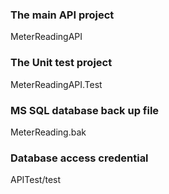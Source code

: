### The main API project
MeterReadingAPI  

### The Unit test project
MeterReadingAPI.Test 

### MS SQL database back up file
MeterReading.bak 

### Database access credential
APITest/test
